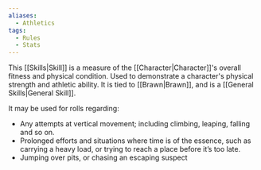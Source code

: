 ```yaml
---
aliases:
  - Athletics
tags:
  - Rules
  - Stats
---
```

This [[Skills|Skill]] is a measure of the [[Character|Character]]'s overall fitness and physical condition. Used to demonstrate a character's physical strength and athletic ability. It is tied to [[Brawn|Brawn]], and is a [[General Skills|General Skill]].

It may be used for rolls regarding:
- Any attempts at vertical movement; including climbing, leaping, falling and so on. 
- Prolonged efforts and situations where time is of the essence, such as carrying a heavy load, or trying to reach a place before it’s too late.
- Jumping over pits, or chasing an escaping suspect